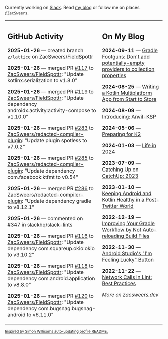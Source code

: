 Currently working on [Slack](https://slack.com/). Read [my blog](https://zacsweers.dev/) or follow me on places `@ZacSweers`.

<table><tr><td valign="top" width="60%">

## GitHub Activity
<!-- githubActivity starts -->
**2025-01-26** — created branch `z/lattice` on [ZacSweers/FieldSpottr](https://github.com/ZacSweers/FieldSpottr)

**2025-01-26** — merged PR [#117](https://github.com/ZacSweers/FieldSpottr/pull/117) to [ZacSweers/FieldSpottr](https://github.com/ZacSweers/FieldSpottr): "Update kotlinx.serialization to v1.8.0"

**2025-01-26** — merged PR [#119](https://github.com/ZacSweers/FieldSpottr/pull/119) to [ZacSweers/FieldSpottr](https://github.com/ZacSweers/FieldSpottr): "Update dependency androidx.activity:activity-compose to v1.10.0"

**2025-01-26** — merged PR [#283](https://github.com/ZacSweers/redacted-compiler-plugin/pull/283) to [ZacSweers/redacted-compiler-plugin](https://github.com/ZacSweers/redacted-compiler-plugin): "Update plugin spotless to v7.0.2"

**2025-01-26** — merged PR [#285](https://github.com/ZacSweers/redacted-compiler-plugin/pull/285) to [ZacSweers/redacted-compiler-plugin](https://github.com/ZacSweers/redacted-compiler-plugin): "Update dependency com.facebook:ktfmt to v0.54"

**2025-01-26** — merged PR [#286](https://github.com/ZacSweers/redacted-compiler-plugin/pull/286) to [ZacSweers/redacted-compiler-plugin](https://github.com/ZacSweers/redacted-compiler-plugin): "Update dependency gradle to v8.12.1"

**2025-01-26** — commented on [#347](https://github.com/slackhq/slack-lints/issues/347#issuecomment-2614635808) in [slackhq/slack-lints](https://github.com/slackhq/slack-lints)

**2025-01-26** — merged PR [#116](https://github.com/ZacSweers/FieldSpottr/pull/116) to [ZacSweers/FieldSpottr](https://github.com/ZacSweers/FieldSpottr): "Update dependency com.squareup.okio:okio to v3.10.2"

**2025-01-26** — merged PR [#118](https://github.com/ZacSweers/FieldSpottr/pull/118) to [ZacSweers/FieldSpottr](https://github.com/ZacSweers/FieldSpottr): "Update dependency com.android.application to v8.8.0"

**2025-01-26** — merged PR [#120](https://github.com/ZacSweers/FieldSpottr/pull/120) to [ZacSweers/FieldSpottr](https://github.com/ZacSweers/FieldSpottr): "Update dependency com.bugsnag:bugsnag-android to v6.11.0"
<!-- githubActivity ends -->
</td><td valign="top" width="40%">

## On My Blog
<!-- blog starts -->
**2024-09-11** — [Gradle Footguns: Don't add potentially-empty providers to collection properties](https://www.zacsweers.dev/gradle-footgun-adding-empty-providers-to-collection-properties/)

**2024-08-25** — [Writing a Kotlin Multiplatform App from Start to Store](https://www.zacsweers.dev/writing-a-kotlin-multiplatform-app-from-start-to-store/)

**2024-08-09** — [Introducing: Anvil-KSP](https://www.zacsweers.dev/introducing-anvil-ksp/)

**2024-05-06** — [Preparing for K2](https://www.zacsweers.dev/preparing-for-k2/)

**2024-01-03** — [Life in 2024](https://www.zacsweers.dev/life-in-2024/)

**2023-07-09** — [Catching Up on CatchUp: 2023](https://www.zacsweers.dev/catching-up-on-catchup-2023/)

**2023-01-10** — [Keeping Android and Kotlin Healthy in a Post-Twitter World](https://www.zacsweers.dev/keeping-android-healthy/)

**2022-12-19** — [Improving Your Gradle Workflow by Not Auto-reloading Build Files](https://www.zacsweers.dev/improving-your-workflow-by-not-auto-reloading-build-files/)

**2022-11-30** — [Android Studio's "I'm Feeling Lucky" Button](https://www.zacsweers.dev/android-studios-im-feeling-lucky-button/)

**2022-11-22** — [Network Calls in Lint: Best Practices](https://www.zacsweers.dev/network-calls-in-lint-best-practices/)
<!-- blog ends -->
_More on [zacsweers.dev](https://zacsweers.dev/)_
</td></tr></table>

<sub><a href="https://simonwillison.net/2020/Jul/10/self-updating-profile-readme/">Inspired by Simon Willison's auto-updating profile README.</a></sub>